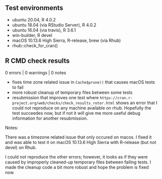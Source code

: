 ## Test environments
* ubuntu 20.04, R 4.0.2
* ubuntu 18.04 (via RStudio Server), R 4.0.2
* ubuntu 16.04 (via travis), R 3.6.1
* win-builder, R devel
* macOS 10.13.6 High Sierra, R-release, brew (via Rhub) 
* rhub::check_for_cran()

## R CMD check results

0 errors | 0 warnings | 0 notes

* fixes time zone related issue in `Cache$prune()` that causes macOS tests to fail
* more robust cleanup of temporary files between some tests
* resubmission that improves one test where 
  `https://cran.r-project.org/web/checks/check_results_rotor.html` shows an
  error that I could not reproduce on any machine available on rhub. 
  Hopefully the test succeedes now, but if not it will give me more useful 
  debug information for another resubmission.


Notes:

There was a timezone related issue that only occured on macos. I fixed it and
was able to test it on macOS 10.13.6 High Sierra with R-release (but not devel)
on Rhub.

I could not reproduce the other errors; however, it looks as if they were caused
by improperly cleaned-up temporary files between failing tests. I made the
cleanup code a bit more robust and hope the problem is fixed now.
